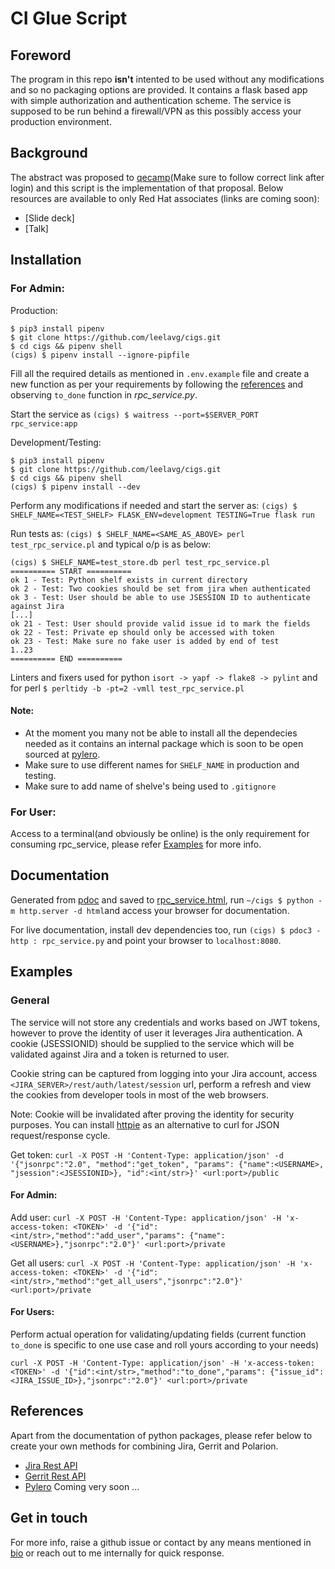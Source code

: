 # CI Glue Script
## Foreword
The program in this repo **isn't** intented to be used without any modifications and so no packaging options are provided. It contains a flask based app with simple authorization and authentication scheme. The service is supposed to be run behind a firewall/VPN as this possibly access your production environment.

## Background
The abstract was proposed to [qecamp](https://www.qecamp.com/proposals/27/2221)(Make sure to follow correct link after login) and this script is the implementation of that proposal.
Below resources are available to only Red Hat associates (links are coming soon):
- [Slide deck]
- [Talk]

## Installation
### For Admin:
Production:
```
$ pip3 install pipenv
$ git clone https://github.com/leelavg/cigs.git
$ cd cigs && pipenv shell
(cigs) $ pipenv install --ignore-pipfile
```

Fill all the required details as mentioned in `.env.example` file and create a new function as per your requirements by following the [references](https://github.com/leelavg/cigs#references) and observing `to_done` function in *rpc_service.py*.

Start the service as `(cigs) $ waitress --port=$SERVER_PORT rpc_service:app`

Development/Testing:
```
$ pip3 install pipenv
$ git clone https://github.com/leelavg/cigs.git
$ cd cigs && pipenv shell
(cigs) $ pipenv install --dev
```

Perform any modifications if needed and start the server as:
`(cigs) $ SHELF_NAME=<TEST_SHELF> FLASK_ENV=development TESTING=True flask run`

Run tests as: `(cigs) $ SHELF_NAME=<SAME_AS_ABOVE> perl test_rpc_service.pl` and typical o/p is as below:
```
(cigs) $ SHELF_NAME=test_store.db perl test_rpc_service.pl 
========== START ==========
ok 1 - Test: Python shelf exists in current directory
ok 2 - Test: Two cookies should be set from jira when authenticated
ok 3 - Test: User should be able to use JSESSION ID to authenticate against Jira
[...]
ok 21 - Test: User should provide valid issue id to mark the fields
ok 22 - Test: Private ep should only be accessed with token
ok 23 - Test: Make sure no fake user is added by end of test
1..23
========== END ==========
```

Linters and fixers used for python `isort -> yapf -> flake8 -> pylint` and for perl `$ perltidy -b -pt=2 -vmll test_rpc_service.pl`

#### Note:
- At the moment you many not be able to install all the dependecies needed as it contains an internal package which is soon to be open sourced at [pylero](https://github.com/RedHatQE/pylero).
- Make sure to use different names for `SHELF_NAME` in production and testing.
- Make sure to add name of shelve's being used to `.gitignore`

### For User:

Access to a terminal(and obviously be online) is the only requirement for consuming rpc_service, please refer [Examples](https://github.com/leelavg/cigs#examples) for more info.

## Documentation

Generated from [pdoc](https://pdoc3.github.io/pdoc/) and saved to [rpc_service.html](html/rpc_service.html), run `~/cigs $ python -m http.server -d html`and access your browser for documentation.

For live documentation, install dev dependencies too, run `(cigs) $ pdoc3 -http : rpc_service.py` and point your browser to `localhost:8080`.

## Examples

### General
The service will not store any credentials and works based on JWT tokens, however to prove the identity of user it leverages Jira authentication. A cookie (JSESSIONID) should be supplied to the service which will be validated against Jira and a token is returned to user.

Cookie string can be captured from logging into your Jira account, access `<JIRA_SERVER>/rest/auth/latest/session` url, perform a refresh and view the cookies from developer tools in most of the web browsers.

Note: Cookie will be invalidated after proving the identity for security purposes. You can install [httpie](https://httpie.io/) as an alternative to curl for JSON request/response cycle.

Get token:
`curl -X POST -H 'Content-Type: application/json' -d '{"jsonrpc":"2.0", "method":"get_token", "params": {"name":<USERNAME>, "jsession":<JSESSIONID>}, "id":<int/str>}' <url:port>/public`

#### For Admin:

Add user:
`curl -X POST -H 'Content-Type: application/json' -H 'x-access-token: <TOKEN>' -d '{"id":<int/str>,"method":"add_user","params": {"name":<USERNAME>},"jsonrpc":"2.0"}' <url:port>/private`

Get all users:
`curl -X POST -H 'Content-Type: application/json' -H 'x-access-token: <TOKEN>' -d '{"id":<int/str>,"method":"get_all_users","jsonrpc":"2.0"}' <url:port>/private`

#### For Users:

Perform actual operation for validating/updating fields (current function `to_done` is specific to one use case and roll yours according to your needs)

`curl -X POST -H 'Content-Type: application/json' -H 'x-access-token: <TOKEN>' -d '{"id":<int/str>,"method":"to_done","params": {"issue_id":<JIRA_ISSUE_ID>},"jsonrpc":"2.0"}' <url:port>/private`


## References

Apart from the documentation of python packages, please refer below to create your own methods for combining Jira, Gerrit and Polarion.
- [Jira Rest API](https://docs.atlassian.com/software/jira/docs/api/REST/7.6.1/)
- [Gerrit Rest API](https://gerrit-review.googlesource.com/Documentation/rest-api.html)
- [Pylero](https://github.com/RedHatQE/pylero) Coming very soon ...

## Get in touch

For more info, raise a github issue or contact by any means mentioned in [bio](https://github.com/leelavg) or reach out to me internally for quick response.
